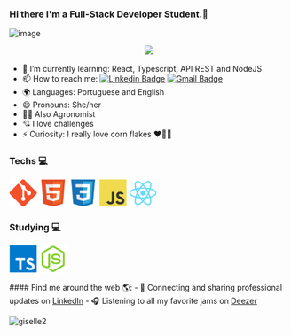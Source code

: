 

### Hi there I'm a Full-Stack Developer Student.👋

![image](https://user-images.githubusercontent.com/55036173/115146017-2a617500-a02b-11eb-9110-c1dbec610ba8.png)


<p align="center">
  <img src="https://user-images.githubusercontent.com/55036173/115146444-ed967d80-a02c-11eb-98b5-d9324a3e1061.png"  width="500"/>
</p>

 
- 🌱 I’m currently learning: React, Typescript, API REST and NodeJS
- 📫 How to reach me: [![Linkedin Badge](https://img.shields.io/badge/-LinkedIn-blue?style=flat-square&logo=Linkedin&logoColor=white&link=https://www.linkedin.com/in/gisellenrosa/)](https://www.linkedin.com/in/gisellenrosa/)
   [![Gmail Badge](https://img.shields.io/badge/-Gmail-c14438?style=flat-square&logo=Gmail&logoColor=white&link=mailto:gisellenrosa@gmail.com)](mailto:gisellenrosa@gmail.com/)
-  🌍 Languages: Portuguese and English
- 😄 Pronouns: She/her
-  👩‍🎓 Also Agronomist
-  💘 I love challenges
- ⚡ Curiosity: I really love corn flakes ❤🥣🌾


### Techs 💻  
<p>
<img src="https://raw.githubusercontent.com/devicons/devicon/2809b567852a4648062a2d3e7c1c531367458c0b/icons/git/git-original.svg" alt="git" width="50" />
<img src="https://raw.githubusercontent.com/devicons/devicon/2809b567852a4648062a2d3e7c1c531367458c0b/icons/html5/html5-original.svg" alt="html" width="50" />
<img src="https://raw.githubusercontent.com/devicons/devicon/2809b567852a4648062a2d3e7c1c531367458c0b/icons/css3/css3-original.svg" alt="css" width="50" />
<img src="https://raw.githubusercontent.com/devicons/devicon/2809b567852a4648062a2d3e7c1c531367458c0b/icons/javascript/javascript-original.svg" alt="javascript" width="50" />
<img src="https://raw.githubusercontent.com/devicons/devicon/2809b567852a4648062a2d3e7c1c531367458c0b/icons/react/react-original.svg" alt="react" width="50" />  
</p>

### Studying 💻  
<p>
<img src="https://raw.githubusercontent.com/devicons/devicon/2809b567852a4648062a2d3e7c1c531367458c0b/icons/typescript/typescript-original.svg" alt="typescript" width="50" />  
<img src="https://raw.githubusercontent.com/devicons/devicon/2809b567852a4648062a2d3e7c1c531367458c0b/icons/nodejs/nodejs-original.svg" alt="nodejs" width="50" />
</p>
#### Find me around the web 🌎:
- 💼 Connecting and sharing professional updates on <a href="https://www.linkedin.com/in/GisellenRosa/">LinkedIn</a>
- 🎧 Listening to all my favorite jams on <a href="https://www.deezer.com/br/profile/2705224682/playlists">Deezer</a>
<br>

![giselle2](https://user-images.githubusercontent.com/55036173/115146025-3c431800-a02b-11eb-8834-05f61569612b.png)





